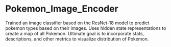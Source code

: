 # Pokemon_Image_Encoder
Trained an image classifier based on the ResNet-18 model to predict pokemon types based on their images. Uses hidden state representations to create a map of all Pokemon. Ultimate goal is to incorporate stats, descriptions, and other metrics to visualize distribution of Pokemon.

